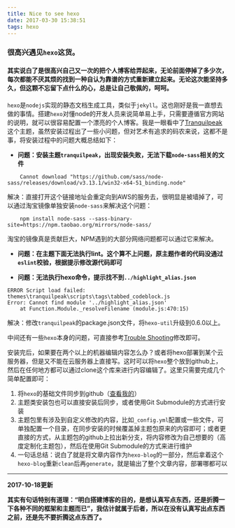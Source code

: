 ```yaml
---
title: Nice to see hexo
date: 2017-03-30 15:38:51
tags: hexo
---
```


### 很高兴遇见`hexo`这货。

#### 其实说白了是很高兴自己又一次的把个人博客给弄起来，无论前面停掉了多少次，每次都能不厌其烦的找到一种自认为靠谱的方式重新建立起来。无论这次能坚持多久，但这颗不忘留下点什么的心，总是让自己敬佩的，呵呵。

`hexo`是`nodejs`实现的静态文档生成工具，类似于`jekyll`。这也刚好是我一直想去做的事情。搭建`hexo`对懂node的开发人员来说简单易上手，只需要遵循官方网站的说明，就可以很容易配置一个漂亮的个人博客。我是一眼看中了[Tranquilpeak](https://github.com/LouisBarranqueiro/hexo-theme-tranquilpeak)这个主题，虽然安装过程出了一些小问题，但对艺术有追求的码农来说，这都不是事，将安装过程中的问题大概总结如下：

+ **问题：安装主题`tranquilpeak`，出现安装失败，无法下载`node-sass`相关的文件**

```
    Cannot download "https://github.com/sass/node-sass/releases/download/v3.13.1/win32-x64-51_binding.node"
```

解决：直接打开这个链接地址会重定向到AWS的服务去，很明显是被墙掉了，可以通过淘宝镜像单独安装`node-sass`来解决这个问题：

```
    npm install node-sass --sass-binary-site=https://npm.taobao.org/mirrors/node-sass/
```

淘宝的镜像真是贡献巨大，NPM遇到的大部分网络问题都可以通过它来解决。

+ **问题：在主题下面无法执行lint。这个算不上问题，原主题作者的代码没通过`eslint`校验，根据提示修改源代码即可**

+ **问题：无法执行hexo命令，提示找不到`../highlight_alias.json`**

```
ERROR Script load failed: themes\tranquilpeak\scripts\tags\tabbed_codeblock.js
Error: Cannot find module '../highlight_alias.json'
    at Function.Module._resolveFilename (module.js:470:15)
```

解决：修改`tranquilpeak`的package.json文件，将`hexo-util`升级到0.6.0以上。

中间还有一些`hexo`本身的问题，可直接参考[Trouble Shooting](http://hexo.io/docs/troubleshooting.html)修改即可。

安装完后，如果要在两个以上的机器编辑内容怎么办？或者将hexo部署到某个云服务器，但是又不能在云服务器上直接写。这时可以将`hexo`整个放到github上，然后在任何地方都可以通过clone这个库来进行内容编辑了。这里只需要完成几个简单配置即可：

1. 将`hexo`的基础文件同步到github（[查看我的](https://github.com/jerrydotlam/hexo-blog)）
2. 主题类安装包也可以直接安装后同步，或者使用Git Submodule的方式进行安装
3. 主题包里有涉及到自定义修改的内容，比如`_config.yml`配置或一些文件，可单独配置一个目录，在同步安装的时候覆盖掉主题包原来的内容即可；或者更直接的方式，从主题包的github上拉出新分支，将内容修改为自己想要的（高度定制化主题包），然后在使用Git Submodule的方式来进行维护
4. 一句话总结：说白了就是将文章内容作为`hexo-blog`的一部分，然后拿着这个`hexo-blog`重新`clean`后再`generate`，就是输出了整个文章内容，部署哪都可以

----

**2017-10-18更新**

**其实有句话特别有道理：“明白搭建博客的目的，是想认真写点东西，还是折腾一下各种不同的框架和主题而已”，我估计就属于后者，所以在没有认真写出点东西之前，还是先不要折腾这点东西了。**
